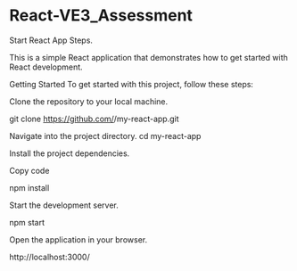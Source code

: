 # React-VE3_Assessment

Start React App Steps.

This is a simple React application that demonstrates how to get started with React development.

Getting Started
To get started with this project, follow these steps:

Clone the repository to your local machine.

git clone https://github.com/<your-username>/my-react-app.git

Navigate into the project directory.
cd my-react-app

Install the project dependencies.

Copy code

npm install

Start the development server.

npm start

Open the application in your browser.

http://localhost:3000/
